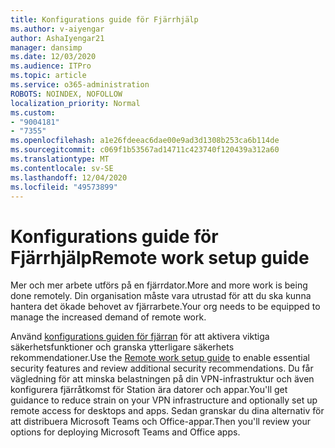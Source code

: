```yaml
---
title: Konfigurations guide för Fjärrhjälp
ms.author: v-aiyengar
author: AshaIyengar21
manager: dansimp
ms.date: 12/03/2020
ms.audience: ITPro
ms.topic: article
ms.service: o365-administration
ROBOTS: NOINDEX, NOFOLLOW
localization_priority: Normal
ms.custom:
- "9004181"
- "7355"
ms.openlocfilehash: a1e26fdeeac6dae00e9ad3d1308b253ca6b114de
ms.sourcegitcommit: c069f1b53567ad14711c423740f120439a312a60
ms.translationtype: MT
ms.contentlocale: sv-SE
ms.lasthandoff: 12/04/2020
ms.locfileid: "49573899"
---
```

# <a name="remote-work-setup-guide"></a><span data-ttu-id="6719e-102">Konfigurations guide för Fjärrhjälp</span><span class="sxs-lookup"><span data-stu-id="6719e-102">Remote work setup guide</span></span>

<span data-ttu-id="6719e-103">Mer och mer arbete utförs på en fjärrdator.</span><span class="sxs-lookup"><span data-stu-id="6719e-103">More and more work is being done remotely.</span></span> <span data-ttu-id="6719e-104">Din organisation måste vara utrustad för att du ska kunna hantera det ökade behovet av fjärrarbete.</span><span class="sxs-lookup"><span data-stu-id="6719e-104">Your org needs to be equipped to manage the increased demand of remote work.</span></span>

<span data-ttu-id="6719e-105">Använd [konfigurations guiden för fjärran](https://go.microsoft.com/fwlink/?linkid=2142062) för att aktivera viktiga säkerhetsfunktioner och granska ytterligare säkerhets rekommendationer.</span><span class="sxs-lookup"><span data-stu-id="6719e-105">Use the [Remote work setup guide](https://go.microsoft.com/fwlink/?linkid=2142062) to enable essential security features and review additional security recommendations.</span></span> <span data-ttu-id="6719e-106">Du får vägledning för att minska belastningen på din VPN-infrastruktur och även konfigurera fjärråtkomst för Station ära datorer och appar.</span><span class="sxs-lookup"><span data-stu-id="6719e-106">You'll get guidance to reduce strain on your VPN infrastructure and optionally set up remote access for desktops and apps.</span></span> <span data-ttu-id="6719e-107">Sedan granskar du dina alternativ för att distribuera Microsoft Teams och Office-appar.</span><span class="sxs-lookup"><span data-stu-id="6719e-107">Then you'll review your options for deploying ‎Microsoft Teams‎ and ‎Office‎ apps.</span></span>
